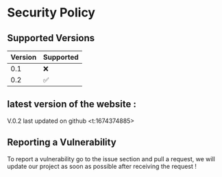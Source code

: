 # Security Policy

## Supported Versions

| Version | Supported          |
| ------- | ------------------ |
| 0.1     | :x:                |
| 0.2     | :white_check_mark: |

## latest version of the website :

V.0.2
last updated on github <t:1674374885>

## Reporting a Vulnerability

To report a vulnerability go to the issue section and pull a request, we will update our project as soon as possible after receiving the request !
